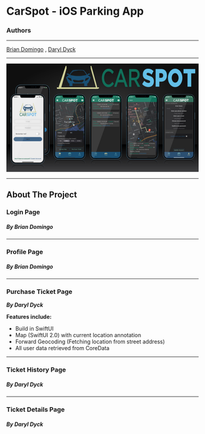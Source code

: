 # CarSpot - iOS Parking App

### Authors
___
[Brian Domingo](https://github.com/BrianJayD) ,  [Daryl Dyck](https://github.com/daryldyck/)
___
![Screenshots](images/Screenshots.jpg)
___
## About The Project


### Login Page
##### By Brian Domingo

___
### Profile Page
##### By Brian Domingo

___
### Purchase Ticket Page
**_By Daryl Dyck_**

**Features include:**
- Build in SwiftUI
- Map (SwiftUI 2.0) with current location annotation
- Forward Geocoding (Fetching location from street address)
- All user data retrieved from CoreData

___
### Ticket History Page
##### By Daryl Dyck

___
### Ticket Details Page
##### By Daryl Dyck

